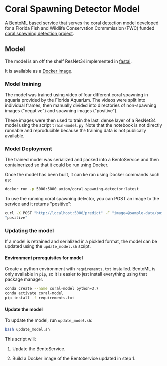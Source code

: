 # Coral Spawning Detector Model

A [BentoML](https://www.bentoml.ai/) based service that serves the coral detection
model developed for a Florida Fish and Wildlife Conservation Commmission (FWC) funded [coral
spawning detection project](http://stage-coral-spawning.srv.axds.co/).

## Model

The model is an off the shelf ResNet34 implemented in [fastai](https://www.fast.ai/).

It is available as a [Docker image](https://hub.docker.com/repository/docker/axiom/coral-spawning-detector).

### Model training

The model was trained using video of four different coral spawning in aquaria provided by the Florida Aquarium.
The videos were split into individual frames, then manually divided into directories of non-spawning images ("negative") and
spawning images ("positive").

These images were then used to train the last, dense layer of a ResNet34 model using the script `train-model.py`.
Note that the notebook is not directly runnable and reproducible because the training data is not publically available.

### Model Deployment

The trained model was serialized and packed into a BentoService and then containerized so that it could be run using
Docker.

Once the model has been built, it can be ran using Docker commands such as:

```bash
docker run -p 5000:5000 axiom/coral-spawning-detector:latest
```

To use the running coral spawning detector, you can POST an image to the service and it returns "positive":

```bash
curl -X POST "http://localhost:5000/predict" -F "image=@sample-data/positive-01.png
"positive"
```

### Updating the model

If a model is retrained and serialized in a pickled format, the model can be updated using the `update_model.sh` script.

#### Environment prerequisites for model

Create a python environment with `requirements.txt` installed.  BentoML is only available in `pip`, so
it is easier to just install everything using that package manager.

```bash
conda create --name coral-model python=3.7
conda activate coral-model
pip install -f requirements.txt
```

#### Update the model

To update the model, run `update_model.sh`:

```bash
bash update_model.sh
```

This script will:

1. Update the BentoService.

2. Build a Docker image of the BentoService updated in step 1.